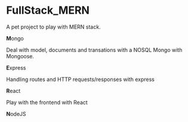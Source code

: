 # FullStack_MERN

A pet project to play with  MERN stack.
<p><strong>M</strong>ongo</p>
<p>Deal with model, documents and transations with a NOSQL Mongo with Mongoose.</p>
<p><strong>E</strong>xpress</p>
<p>Handling routes and HTTP requests/responses with express</p>
<p><strong>R</strong>eact</p>
<p>Play with the frontend with React</p>
<p><strong>N</strong>odeJS</p>
